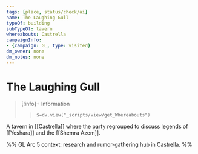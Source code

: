 ```yaml
---
tags: [place, status/check/ai]
name: The Laughing Gull
typeOf: building
subTypeOf: tavern
whereabouts: Castrella
campaignInfo:
- {campaign: GL, type: visited}
dm_owner: none
dm_notes: none
---
```

# The Laughing Gull
>[!info]+ Information  
>> `$=dv.view("_scripts/view/get_Whereabouts")`

A tavern in [[Castrella]] where the party regrouped to discuss legends of [[Yeshara]] and the [[Shemra Azem]].

%%
GL Arc 5 context: research and rumor-gathering hub in Castrella.
%%
